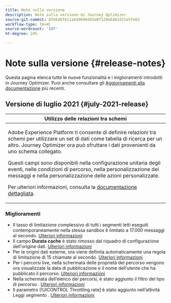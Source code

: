 ```yaml
---
title: Note sulla versione
description: Note sulla versione di Journey Optimizer
source-git-commit: 0fb6d8f611a849696d83e0f129e6462431e5fe83
workflow-type: tm+mt
source-wordcount: '197'
ht-degree: 24%

---
```



# Note sulla versione {#release-notes}

Questa pagina elenca tutte le nuove funzionalità e i miglioramenti introdotti in Journey Optimizer.
Puoi anche consultare gli [Aggiornamenti alla documentazione](documentation-updates.md) più recenti.

## Versione di luglio 2021 {#july-2021-release}

<table>
<thead>
<tr>
<th><strong>Utilizzo delle relazioni tra schemi</strong><br/></th>
</tr>
</thead>
<tbody>
<tr>
<td>
<p>Adobe Experience Platform ti consente di definire relazioni tra schemi per utilizzare un set di dati come tabella di ricerca per un altro. Journey Optimizer ora può sfruttare i dati provenienti da uno schema collegato.</p>
<p>Questi campi sono disponibili nella configurazione unitaria degli eventi, nelle condizioni di percorso, nella personalizzazione dei messaggi e nella personalizzazione delle azioni personalizzate.
<p>Per ulteriori informazioni, consulta la <a href="event/experience-event-schema.md#leverage_schema_relationships">documentazione dettagliata</a>.</p>
</td>
</tr>
</tbody>
</table>

### Miglioramenti

* Il tasso di limitazione complessivo di tutti i segmenti letti eseguiti contemporaneamente nella stessa sandbox è limitato a 17.000 messaggi al secondo. [Ulteriori informazioni](building-journeys/read-segment.md#configuring-segment-trigger-activity)
* Il campo **Durata cache** è stato rimosso dal riquadro di configurazione dell&#39;origine dati. [Ulteriori informazioni](datasource/about-data-sources.md)
* Per le origini dati esterne, ora viene definita automaticamente una regola di limitazione di 15 chiamate al secondo. [Ulteriori informazioni](configuration/external-systems.md#capping)
* Per i percorsi live, nella schermata delle proprietà del percorso vengono ora visualizzate la data di pubblicazione e il nome dell’utente che ha pubblicato il percorso. [Ulteriori informazioni](building-journeys/journey-gs.md#change-properties)
* Nella schermata dell’elenco dei percorsi, è stato aggiunto il filtro del tipo di percorso . [Ulteriori informazioni](user-interface.md#section_lgm_hpz_pgb)
* Il parametro [!UICONTROL Throttling rate] è stato aggiunto nell’attività Leggi segmento . [Ulteriori informazioni](building-journeys/read-segment.md#configuring-segment-trigger-activity)
